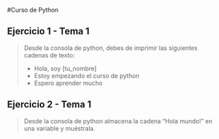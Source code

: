 #Curso de Python

## Ejercicio 1 - Tema 1
> Desde la consola de python, debes de imprimir las siguientes cadenas de texto:
>
> * Hola, soy [tu_nombre]
> * Estoy empezando el curso de python
> * Espero aprender mucho

## Ejercicio 2 - Tema 1
> Desde la consola de python almacena la cadena “Hola mundo!” en una variable y muéstrala.